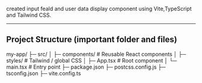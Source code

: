created input feald and user data display component using Vite,TypeScript and Tailwind CSS.

---

## Project Structure (important folder and files) 
my-app/
├─ src/
│ ├─ components/ # Reusable React components
│ ├─ styles/ # Tailwind / global CSS
│ ├─ App.tsx # Root component
│ └─ main.tsx # Entry point
├─ package.json
├─ postcss.config.js
├─ tsconfig.json
├─ vite.config.ts
